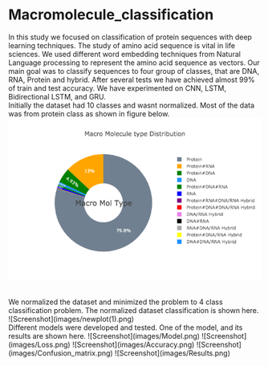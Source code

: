 # Macromolecule_classification
In this study we focused on classification of protein sequences with deep learning techniques. The study of amino acid sequence is vital in life sciences.  We used different word embedding techniques from Natural Language processing to represent the amino acid   sequence   as   vectors. Our main goal was to classify sequences to four group of classes, that are DNA, RNA, Protein and hybrid. After several tests we have achieved almost 99% of train and test accuracy. We have experimented on CNN, LSTM, Bidirectional LSTM, and GRU. 
</br>
Initially the dataset had 10 classes and wasnt normalized. Most of the data was from protein class as shown in figure below.</br>
![Screenshot](images/newplot.png)


</br>
We normalized the dataset and minimized the problem to 4 class classification problem. The normalized dataset classification is shown here.
</br>
![Screenshot](images/newplot(1).png)

</br>
Different models were developed and tested. One of the model, and its results are shown here.
![Screenshot](images/Model.png)
![Screenshot](images/Loss.png)
![Screenshot](images/Accuracy.png)
![Screenshot](images/Confusion_matrix.png)
![Screenshot](images/Results.png)
